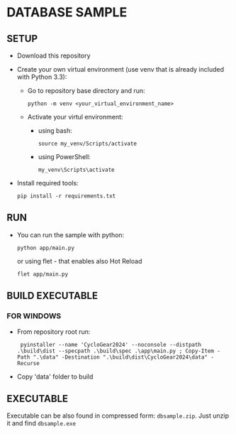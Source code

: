 # DATABASE SAMPLE

## SETUP
- Download this repository
- Create your own virtual environment (use venv that is already included with Python 3.3):
    - Go to repository base directory and run:

        ```shell
        python -m venv <your_virtual_environment_name>
        ```
    - Activate your virtul environment:
        - using bash:

            ```shell
            source my_venv/Scripts/activate
            ```
        - using PowerShell:
            ```shell
            my_venv\Scripts\activate
            ```
- Install required tools:

    ```shell
    pip install -r requirements.txt
    ```
## RUN
- You can run the sample with python:

    ```shell
    python app/main.py
    ```
  or using flet - that enables also Hot Reload

    ```shell
    flet app/main.py
    ```
## BUILD EXECUTABLE

### FOR WINDOWS
- From repository root run:

   ```shell
    pyinstaller --name 'CycloGear2024' --noconsole --distpath .\build\dist --specpath .\build\spec .\app\main.py ; Copy-Item -Path ".\data" -Destination ".\build\dist\CycloGear2024\data" -Recurse
   ```
- Copy 'data' folder to build 

## EXECUTABLE
Executable can be also found in compressed form: ```dbsample.zip```. Just unzip it and find ```dbsample.exe```